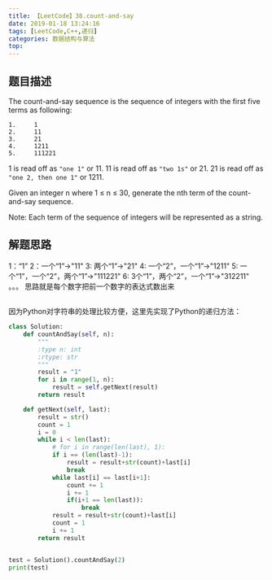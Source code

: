 ```yaml
---
title: 【LeetCode】38.count-and-say
date: 2019-01-18 13:24:16
tags: [LeetCode,C++,递归]
categories: 数据结构与算法
top:
---
```


## 题目描述
The count-and-say sequence is the sequence of integers with the first five terms as following:

    1.     1
    2.     11
    3.     21
    4.     1211
    5.     111221
1 is read off as `"one 1"` or 11.
11 is read off as `"two 1s"` or 21.
21 is read off as `"one 2, then one 1"` or 1211.

Given an integer n where 1 ≤ n ≤ 30, generate the nth term of the count-and-say sequence.

Note: Each term of the sequence of integers will be represented as a string.

## 解题思路

1：“1”
2：一个“1”->"11"
3: 两个“1”->"21"
4: 一个“2”，一个“1”->"1211"
5: 一个“1”，一个“2”，两个“1”->"111221"
6: 3个“1”，两个“2”，一个“1”->"312211"
。。。
思路就是每个数字把前一个数字的表达式数出来

##
因为Python对字符串的处理比较方便，这里先实现了Python的递归方法：
```py
class Solution:
    def countAndSay(self, n):
        """
        :type n: int
        :rtype: str
        """
        result = "1"
        for i in range(1, n):
            result = self.getNext(result)
        return result

    def getNext(self, last):
        result = str()
        count = 1
        i = 0
        while i < len(last):
            # for i in range(len(last), 1):
            if i == (len(last)-1):
                result = result+str(count)+last[i]
                break
            while last[i] == last[i+1]:
                count += 1
                i += 1
                if(i+1 == len(last)):
                    break
            result = result+str(count)+last[i]
            count = 1
            i += 1
        return result


test = Solution().countAndSay(2)
print(test)
```
